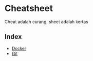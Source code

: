 # Cheatsheet

Cheat adalah curang, sheet adalah kertas

## Index

- [Docker](./Docker/)
- [Git](./Git/)
